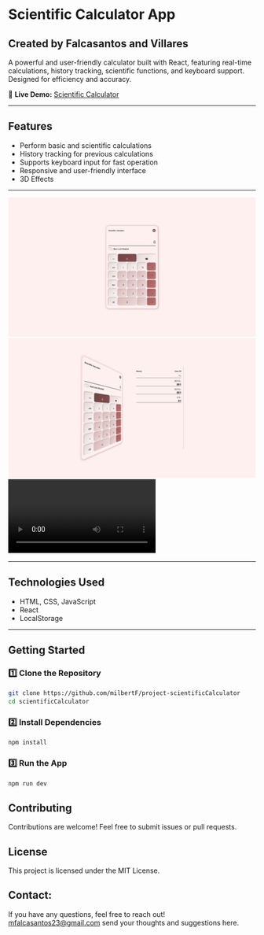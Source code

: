 # Scientific Calculator App

## Created by Falcasantos and Villares

A powerful and user-friendly calculator built with React, featuring real-time calculations, history tracking, scientific functions, and keyboard support. Designed for efficiency and accuracy.

🔗 **Live Demo:** [Scientific Calculator](https://scientific-calculator-v07.netlify.app/)

---

## Features

- Perform basic and scientific calculations
- History tracking for previous calculations
- Supports keyboard input for fast operation
- Responsive and user-friendly interface
- 3D Effects

---

![Screenshot](./src/assets/images/screenshot.png)
![Screenshot](./src/assets/images/screenshot2.png)
![Screenrecording](./src/assets/images/ScreenRecording.mp4)

---

## Technologies Used

- HTML, CSS, JavaScript
- React
- LocalStorage

---

## Getting Started

### 1️⃣ Clone the Repository

```bash
git clone https://github.com/milbertF/project-scientificCalculator
cd scientificCalculator
```

### 2️⃣ Install Dependencies

```bash
npm install
```

### 3️⃣ Run the App

```bash
npm run dev
```

## Contributing

Contributions are welcome! Feel free to submit issues or pull requests.

## License

This project is licensed under the MIT License.

## Contact:

If you have any questions, feel free to reach out! [mfalcasantos23@gmail.com](https://mail.google.com/mail/?view=cm&fs=1&to=mfalcasantos23@gmail.com) send your thoughts and suggestions here.
